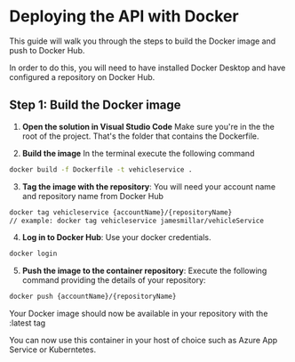 # Deploying the API with Docker

This guide will walk you through the steps to build the Docker image and push to Docker Hub.

In order to do this, you will need to have installed Docker Desktop and have configured a repository on Docker Hub.

## Step 1: Build the Docker image

1. **Open the solution in Visual Studio Code**  Make sure you're in the the root of the project.  That's the folder that contains the Dockerfile.

2. **Build the image**  In the terminal execute the following command

``` bash
docker build -f Dockerfile -t vehicleservice .
```

3. **Tag the image with the repository**: You will need your account name and repository name from Docker Hub

``` bash
docker tag vehicleservice {accountName}/{repositoryName}
// example: docker tag vehicleservice jamesmillar/vehicleService
```

4. **Log in to Docker Hub**: Use your docker credentials.

```bash
docker login
```

5. **Push the image to the container repository**: Execute the following command providing the details of your repository:

``` bash
docker push {accountName}/{repositoryName}
```

Your Docker image should now be available in your repository with the :latest tag

You can now use this container in your host of choice such as Azure App Service or Kuberntetes.